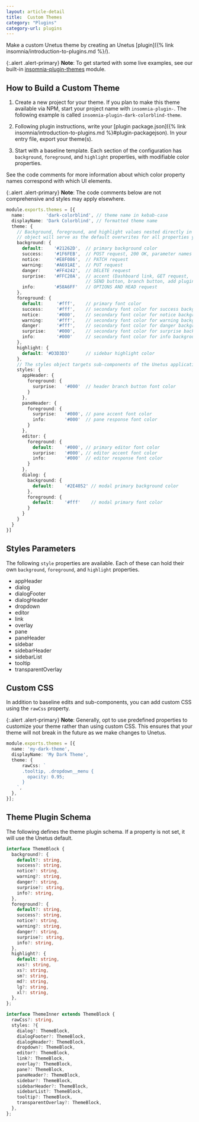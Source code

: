 ```yaml
---
layout: article-detail
title:  Custom Themes
category: "Plugins"
category-url: plugins
---
```


Make a custom Unetus theme by creating an Unetus [plugin]({% link insomnia/introduction-to-plugins.md %}/).

{:.alert .alert-primary}
**Note**: To get started with some live examples, see our built-in [insomnia-plugin-themes](https://github.com/bernd/unetus/tree/main/plugins/insomnia-plugin-core-themes) module.

## How to Build a Custom Theme

1. Create a new project for your theme. If you plan to make this theme available via NPM, start your project name with `insomnia-plugin-`. The following example is called `insomnia-plugin-dark-colorblind-theme`.

2. Following plugin instructions, write your [plugin package.json]({% link insomnia/introduction-to-plugins.md %}#plugin-packagejson). In your entry file, export your theme(s).

3. Start with a baseline template. Each section of the configuration has `background`, `foreground`, and `highlight` properties, with modifiable color properties.

  See the code comments for more information about which color property names correspond with which UI elements.

  {:.alert .alert-primary}
  **Note**: The code comments below are not comprehensive and styles may apply elsewhere.

```ts
module.exports.themes = [{
  name:        'dark-colorblind', // theme name in kebab-case
  displayName: 'Dark Colorblind', // formatted theme name
  theme: {
    // Background, foreground, and highlight values nested directly in the theme 
    // object will serve as the default overwrites for all properties you add.
    background: {
      default:    '#21262D',  // primary background color
      success:    '#1F6FEB',  // POST request, 200 OK, parameter names
      notice:     '#E8F086',  // PATCH request
      warning:    '#A691AE',  // PUT request
      danger:     '#FF4242',  // DELETE request
      surprise:   '#FFC20A',  // accent (Dashboard link, GET request, 
                              // SEND button, branch button, add plugin button)
      info:       '#58A6FF'   // OPTIONS AND HEAD request
    },
    foreground: {
      default:     '#fff',    // primary font color
      success:     '#fff',    // secondary font color for success background
      notice:      '#000',    // secondary font color for notice background
      warning:     '#fff',    // secondary font color for warning background
      danger:      '#fff',    // secondary font color for danger background
      surprise:    '#000',    // secondary font color for surprise background
      info:        '#000'     // secondary font color for info background
    },
    highlight: {
      default: '#D3D3D3'      // sidebar highlight color
    },
    // The styles object targets sub-components of the Unetus application.
    styles: {
      appHeader: {
        foreground: {
          surprise:   '#000'  // header branch button font color
        }
      },
      paneHeader: {
        foreground: {
          surprise:   '#000', // pane accent font color
          info:       '#000'  // pane response font color
        }
      },
      editor: {
        foreground: {
          default:    '#000', // primary editor font color
          surprise:   '#000', // editor accent font color
          info:       '#000'  // editor response font color
        }
      },
      dialog: {
        background: {
          default:    '#2E4052' // modal primary background color
        },
        foreground: {
          default:    '#fff'    // modal primary font color
        }
      }
    }
  }
}]
```

## Styles Parameters

The following `style` properties are available. Each of these can hold their own `background`, `foreground`, and `highlight` properties.

* appHeader
* dialog
* dialogFooter
* dialogHeader
* dropdown
* editor
* link
* overlay
* pane
* paneHeader
* sidebar
* sidebarHeader
* sidebarList
* tooltip
* transparentOverlay

## Custom CSS

In addition to baseline edits and sub-components, you can add custom CSS using the `rawCss` property.

{:.alert .alert-primary}
**Note**: Generally, opt to use predefined properties to customize your theme rather than using custom CSS. This ensures that your theme will not break in the future as we make changes to Unetus.

```ts
module.exports.themes = [{
  name: 'my-dark-theme',
  displayName: 'My Dark Theme',
  theme: {
      rawCss: `
      .tooltip, .dropdown__menu {
        opacity: 0.95;
      }
    `,
  },
}];
```

## Theme Plugin Schema

The following defines the theme plugin schema. If a property is not set, it will use the Unetus default.

```ts
interface ThemeBlock {
  background?: {
    default?: string,
    success?: string,
    notice?: string,
    warning?: string,
    danger?: string,
    surprise?: string,
    info?: string,
  },
  foreground?: {
    default?: string,
    success?: string,
    notice?: string,
    warning?: string,
    danger?: string,
    surprise?: string,
    info?: string,
  },
  highlight?: {
    default: string,
    xxs?: string,
    xs?: string,
    sm?: string,
    md?: string,
    lg?: string,
    xl?: string,
  },
};

interface ThemeInner extends ThemeBlock {
  rawCss?: string,
  styles: ?{
    dialog?: ThemeBlock,
    dialogFooter?: ThemeBlock,
    dialogHeader?: ThemeBlock,
    dropdown?: ThemeBlock,
    editor?: ThemeBlock,
    link?: ThemeBlock,
    overlay?: ThemeBlock,
    pane?: ThemeBlock,
    paneHeader?: ThemeBlock,
    sidebar?: ThemeBlock,
    sidebarHeader?: ThemeBlock,
    sidebarList?: ThemeBlock,
    tooltip?: ThemeBlock,
    transparentOverlay?: ThemeBlock,
  },
};
```

